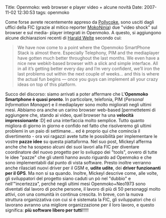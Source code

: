 Title: Openmoko: web browser e player video + alcune novità
Date:  2007-11-02 12:30:53
tags: openmoko

Come forse avrete recentemente
appreso da [Pollycoke][1], sono usciti dagli uffici della FIC (grazie al
mitico reporter [MokoNinja][2]) due "video shock" sul browser e sul media-
player integrati in Openmoko. A questo, si aggiungono alcune dichiarazioni
recenti di [Harald Welte][3] secondo cui:

> We have now come to a point where the Openmoko SmartPhone Stack is almost
> there. Especially Telephony, PIM and the mediaplayer have gotten much better
> throughout the last months. We even have a nice new webkit-based browser with
> a slick and simple interface. All in all it’s getting better every day and I’m
> very confident, we’ll iron the last problems out within the next couple of
> weeks… and this is where the actual fun begins — once you guys can implement
> all your crazy ideas on top of this platform.

Succo del discorso: siamo arrivati a poter affermare che L'**Openmoko
Smartphone è quasi pronto**. In particolare, telefonia, PIM (_Personal
Information Manager_) e il mediaplayer sono molto migliorati negli ultimi mesi.
Abbiamo ora anche un carino browser web-based [permettetemi di aggiungere che,
stando ai video, quel browser ha una **velocità impressionante** :D] ed una
interfaccia molto semplice. Tutto quanto migliora di giorno in giorno e
confido nel fatto che risolveremo gli ultimi problemi in un paio di
settimane... ed è proprio qui che comincia il divertimento - ora voi ragazzi
avete tutte le possibilità per implementare le vostre **pazze idee** su questa
piattaforma. Nel suo post, Mickeyl afferma anche che ha sospeso alcuni dei
suoi lavori alla FIC per diventare coordinatore del nuovo progetto per lo
sviluppo dei "tools", ovvero di tutte le idee "pazze" che gli utenti hanno
avuto riguardo ad Openmoko e che sono implementabili dal punto di vista
software. Presto inoltre verranno anche rilasciati nuovi driver per il GSM e,
**udite udite**, dei **driver funzionanti per il GPS**. Ma non si sa quando.
Inoltre, Mickeyl descrive come, alle volte, gli sviluppatori del progetto
siano caduti un pò nel "dubbio" e nell'"incertezza", perché negli ultimi mesi
Openmoko+Neo1973 sono diventati dal lavoro di poche persone, il lavoro di più
di 50 personaggi molto attivi, con una comunità in continua crescita. In
breve, con la nuova struttura organizzativa con cui si è sistemata la FIC, gli
sviluppatori che ci lavorano avranno una migliore organizzazione per il loro
lavoro, e questo significa: **più software libero per tutti**!!!!!

   [1]: http://feeds.feedburner.com/%7Er/Tuxfeedit/%7E3/178322484/

   [2]: http://www.youtube.com/user/mokoNinja

   [3]: http://gnumonks.org/%7Elaforge/weblog/2007/10/19#20071019-heading_back_to_germany
